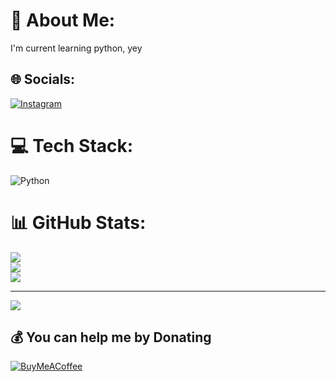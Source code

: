# 💫 About Me:
I'm current learning python, yey


## 🌐 Socials:
[![Instagram](https://img.shields.io/badge/Instagram-%23E4405F.svg?logo=Instagram&logoColor=white)](https://instagram.com/ferreira.nathanv) 

# 💻 Tech Stack:
![Python](https://img.shields.io/badge/python-3670A0?style=for-the-badge&logo=python&logoColor=ffdd54)
# 📊 GitHub Stats:
![](https://github-readme-stats.vercel.app/api?username=Nathan|Ferreira&theme=dark&hide_border=false&include_all_commits=false&count_private=false)<br/>
![](https://github-readme-streak-stats.herokuapp.com/?user=Nathan|Ferreira&theme=dark&hide_border=false)<br/>
![](https://github-readme-stats.vercel.app/api/top-langs/?username=Nathan|Ferreira&theme=dark&hide_border=false&include_all_commits=false&count_private=false&layout=compact)

---
[![](https://visitcount.itsvg.in/api?id=Nathan|Ferreira&icon=0&color=0)](https://visitcount.itsvg.in)

  ## 💰 You can help me by Donating
  [![BuyMeACoffee](https://img.shields.io/badge/Buy%20Me%20a%20Coffee-ffdd00?style=for-the-badge&logo=buy-me-a-coffee&logoColor=black)](https://buymeacoffee.com/ko-fi.com/nathanvferreira) 

  
<!-- Proudly created with GPRM ( https://gprm.itsvg.in ) -->
